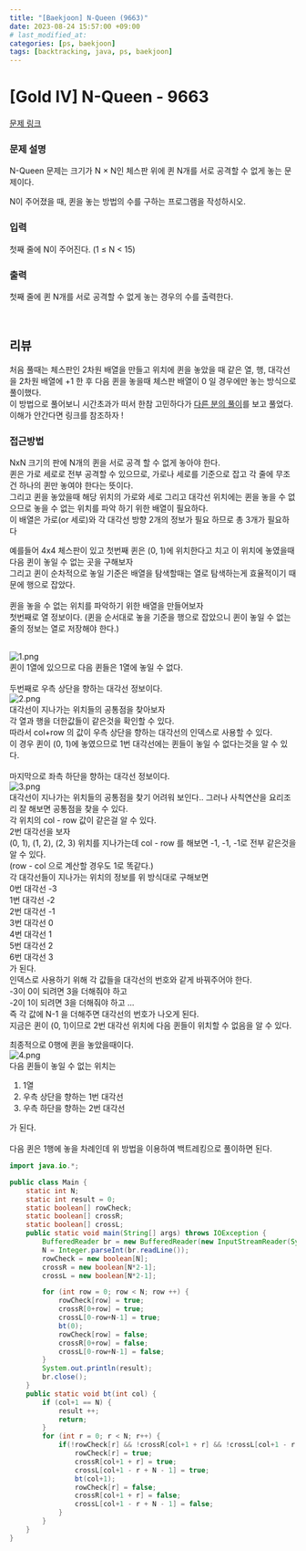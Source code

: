 ```yaml
---
title: "[Baekjoon] N-Queen (9663)"
date: 2023-08-24 15:57:00 +09:00 
# last_modified_at:
categories: [ps, baekjoon]
tags: [backtracking, java, ps, baekjoon]
---
```

# [Gold IV] N-Queen - 9663 

[문제 링크](https://www.acmicpc.net/problem/9663) 

### 문제 설명

<p>N-Queen 문제는 크기가 N × N인 체스판 위에 퀸 N개를 서로 공격할 수 없게 놓는 문제이다.</p>

<p>N이 주어졌을 때, 퀸을 놓는 방법의 수를 구하는 프로그램을 작성하시오.</p>

### 입력 

 <p>첫째 줄에 N이 주어진다. (1 ≤ N < 15)</p>

### 출력 

 <p>첫째 줄에 퀸 N개를 서로 공격할 수 없게 놓는 경우의 수를 출력한다.</p>
<br>

## 리뷰
처음 풀때는 체스판인 2차원 배열을 만들고 위치에 퀸을 놓았을 때 같은 열, 행, 대각선을 2차원 배열에 +1 한 후 다음 퀸을 놓을때 체스판 배열이 0 일 경우에만 놓는 방식으로 풀이했다.<br>
이 방법으로 풀어보니 시간초과가 떠서 한참 고민하다가 [다른 분의 풀이](https://baaaaaaaaaaaaaaaaaaaaaaarkingdog.tistory.com/945)를 보고 풀었다. <br>
이해가 안간다면 링크를 참조하자 !

### 접근방법
NxN 크기의 판에 N개의 퀸을 서로 공격 할 수 없게  놓아야 한다.<br>
퀸은 가로 세로로 전부 공격할 수 있으므로, 가로나 세로를 기준으로 잡고 각 줄에 무조건 하나의 퀸만 놓여야 한다는 뜻이다.<br>
그리고 퀸을 놓았을때 해당 위치의 가로와 세로 그리고 대각선 위치에는 퀸을 놓을 수 없으므로 놓을 수 없는 위치를 파악 하기 위한 배열이 필요하다.<br>
이 배열은 가로(or 세로)와 각 대각선 방향 2개의 정보가 필요 하므로 총 3개가 필요하다<br>

예를들어 4x4 체스판이 있고 첫번째 퀸은 (0, 1)에 위치한다고 치고 이 위치에 놓였을때 다음 퀸이 놓일 수 없는 곳을 구해보자<br>
그리고 퀸이 순차적으로 놓일 기준은 배열을 탐색할때는 열로 탐색하는게 효율적이기 때문에 행으로 잡았다. 
<br><br>
퀸을 놓을 수 없는 위치를 파악하기 위한 배열을 만들어보자 <br>
첫번째로 열 정보이다. (퀸을 순서대로 놓을 기준을 행으로 잡았으니 퀸이 놓일 수 없는 줄의 정보는 열로 저장해야 한다.)

<br>![1.png](/assets/img/2023-08-24-baekjoon-9663/1.png)<br>
퀸이 1열에 있으므로 다음 퀸들은 1열에 놓일 수 없다.<br>
<br>
두번째로 우측 상단을 향하는 대각선 정보이다.
<br>![2.png](/assets/img/2023-08-24-baekjoon-9663/2.png)<br>
대각선이 지나가는 위치들의 공통점을 찾아보자 <br>
각 열과 행을 더한값들이 같은것을 확인할 수 있다.<br>
따라서 col+row 의 값이 우측 상단을 향하는 대각선의 인덱스로 사용할 수 있다.<br>
이 경우 퀸이 (0, 1)에 놓였으므로 1번 대각선에는 퀸들이 놓일 수 없다는것을 알 수 있다.<br>
<br>
마지막으로 좌측 하단을 향하는 대각선 정보이다.
<br>![3.png](/assets/img/2023-08-24-baekjoon-9663/3.png)<br>
대각선이 지나가는 위치들의 공통점을 찾기 어려워 보인다.. 그러나 사칙연산을 요리조리 잘 해보면 공통점을 찾을 수 있다.<br>
각 위치의 col - row 값이 같은걸 알 수 있다. <br>
2번 대각선을 보자 <br>
(0, 1), (1, 2), (2, 3) 위치를 지나가는데 col - row 를 해보면 -1, -1, -1로 전부 같은것을 알 수 있다. <br>
(row - col 으로 계산할 경우도 1로 똑같다.) <br>
각 대각선들이 지나가는 위치의 정보를 위 방식대로 구해보면<br>
0번 대각선 -3<br>
1번 대각선 -2<br>
2번 대각선 -1<br>
3번 대각선 0<br>
4번 대각선 1<br>
5번 대각선 2<br>
6번 대각선 3<br>
가 된다. <br>
인덱스로 사용하기 위해 각 값들을 대각선의 번호와 같게 바꿔주어야 한다.<br>
-3이 0이 되려면 3을 더해줘야 하고<br>
-2이 1이 되려면 3을 더해줘야 하고 ... <br>
즉 각 값에 N-1 을 더해주면 대각선의 번호가 나오게 된다. <br>
지금은 퀸이 (0, 1)이므로 2번 대각선 위치에 다음 퀸들이 위치할 수 없음을 알 수 있다.<br>

최종적으로 0행에 퀸을 놓았을때이다.
<br>![4.png](/assets/img/2023-08-24-baekjoon-9663/4.png)<br>
다음 퀸들이 놓일 수 없는 위치는
1. 1열<br>
2. 우측 상단을 향하는 1번 대각선<br>
3. 우측 하단을 향하는 2번 대각선<br>

가 된다.<br>
<br>
다음 퀸은 1행에 놓을 차례인데 위 방법을 이용하여 백트레킹으로 풀이하면 된다.
<br>

```java
import java.io.*;

public class Main {
    static int N;
    static int result = 0;
    static boolean[] rowCheck;
    static boolean[] crossR;
    static boolean[] crossL;
    public static void main(String[] args) throws IOException {
        BufferedReader br = new BufferedReader(new InputStreamReader(System.in));
        N = Integer.parseInt(br.readLine());
        rowCheck = new boolean[N];
        crossR = new boolean[N*2-1];
        crossL = new boolean[N*2-1];

        for (int row = 0; row < N; row ++) {
            rowCheck[row] = true;
            crossR[0+row] = true;
            crossL[0-row+N-1] = true;
            bt(0);
            rowCheck[row] = false;
            crossR[0+row] = false;
            crossL[0-row+N-1] = false;
        }
        System.out.println(result);
        br.close();
    }
    public static void bt(int col) {
        if (col+1 == N) {
            result ++;
            return;
        }
        for (int r = 0; r < N; r++) {
            if(!rowCheck[r] && !crossR[col+1 + r] && !crossL[col+1 - r + N - 1]) {
                rowCheck[r] = true;
                crossR[col+1 + r] = true;
                crossL[col+1 - r + N - 1] = true;
                bt(col+1);
                rowCheck[r] = false;
                crossR[col+1 + r] = false;
                crossL[col+1 - r + N - 1] = false;
            }
        }
    }
}
```